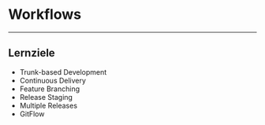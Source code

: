 # Workflows

---


## Lernziele

 * Trunk-based Development
 * Continuous Delivery
 * Feature Branching
 * Release Staging
 * Multiple Releases
 * GitFlow
